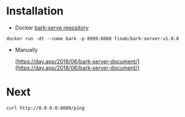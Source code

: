 # Installation

- Docker [bark-serve repository](https://hub.docker.com/r/finab/bark-server)
```shell
docker run -dt --name bark -p 8999:8080 finab/bark-server:v1.0.0
```
- Manually

  [https://day.app/2018/06/bark-server-document/](https://day.app/2018/06/bark-server-document/)
  
# Next
```
curl http://0.0.0.0:8080/ping
```
